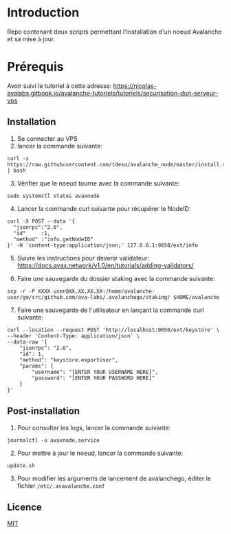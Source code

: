 # Introduction

Repo contenant deux scripts permettant l'installation d'un noeud Avalanche et sa mise à jour.

# Prérequis

Avoir suivi le tutoriel à cette adresse:
https://nicolas-avalabs.gitbook.io/avalanche-tutoriels/tutoriels/securisation-dun-serveur-vps

## Installation

  1. Se connecter au VPS
  2. lancer la commande suivante:
```shell
curl -s https://raw.githubusercontent.com/tdeso/avalanche_node/master/install.sh | bash
```
  3. Vérifier que le noeud tourne avec la commande suivante:
```shell
sudo systemctl status avaxnode
```
  4. Lancer la commande curl suivante pour récupérer le NodeID:
```shell
curl -X POST --data '{
  "jsonrpc":"2.0",
  "id"     :1,
  "method" :"info.getNodeID"
}' -H 'content-type:application/json;' 127.0.0.1:9650/ext/info
```
  5. Suivre les instructions pour devenir validateur: https://docs.avax.network/v1.0/en/tutorials/adding-validators/
  
  6. Faire une sauvegarde du dossier staking avec la commande suivante:
```shell
scp -r -P XXXX user@XX.XX.XX.XX:/home/avalanche-user/go/src/github.com/ava-labs/.avalanchego/staking/ $HOME/avalanche
```
  
  7. Faire une sauvegarde de l'utilisateur en lançant la commande curl suivante:
```shell
curl --location --request POST 'http://localhost:9650/ext/keystore' \
--header 'Content-Type: application/json' \
--data-raw '{
    "jsonrpc": "2.0",
    "id": 1,
    "method": "keystore.exportUser",
    "params": {
        "username": "[ENTER YOUR USERNAME HERE]",
        "password": "[ENTER YOUR PASSWORD HERE]"
    }
}'
```

## Post-installation

  1. Pour consulter les logs, lancer la commande suivante:
```shell
journalctl -u avaxnode.service
```

  2. Pour mettre à jour le noeud, lancer la commande suivante:
```shell
update.sh
```
  3. Pour modifier les arguments de lancement de avalanchego, éditer le fichier `/etc/.avavalanche.conf`

## Licence
[MIT](https://choosealicense.com/licenses/mit/)
